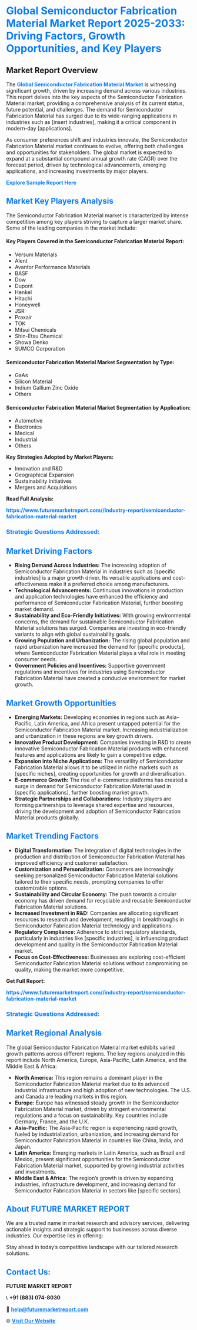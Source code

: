<h1 style="color: #007BFF;">Global Semiconductor Fabrication Material Market Report 2025-2033: Driving Factors, Growth Opportunities, and Key Players</h1>

<section id="overview">
<h2>Market Report Overview</h2>
<p>The <a href="https://www.futuremarketreport.com//industry-report/semiconductor-fabrication-material-market" style="color: #007BFF; text-decoration: none;"><strong>Global Semiconductor Fabrication Material Market</strong></a> is witnessing significant growth, driven by increasing demand across various industries. This report delves into the key aspects of the Semiconductor Fabrication Material market, providing a comprehensive analysis of its current status, future potential, and challenges. The demand for Semiconductor Fabrication Material has surged due to its wide-ranging applications in industries such as [insert industries], making it a critical component in modern-day [applications].</p>
<p>As consumer preferences shift and industries innovate, the Semiconductor Fabrication Material market continues to evolve, offering both challenges and opportunities for stakeholders. The global market is expected to expand at a substantial compound annual growth rate (CAGR) over the forecast period, driven by technological advancements, emerging applications, and increasing investments by major players.</p>
</section>

<section id="overview">
<p><a href="https://www.futuremarketreport.com//request-sample/reportId=88643" style="color: #007BFF; text-decoration: none;"><strong>Explore Sample Report Here</strong></a></p>
</section>

<section id="key-players">
<h2 style="color: #007BFF;">Market Key Players Analysis</h2>
<p>The Semiconductor Fabrication Material market is characterized by intense competition among key players striving to capture a larger market share. Some of the leading companies in the market include:</p>
<h4>Key Players Covered in the Semiconductor Fabrication Material Report:</h4>
<ul><li>Versum Materials</li><li>Alent</li><li>Avantor Performance Materials</li><li>BASF</li><li>Dow</li><li>Dupont</li><li>Henkel</li><li>Hitachi</li><li>Honeywell</li><li>JSR</li><li>Praxair</li><li>TOK</li><li>Mitsui Chemicals</li><li>Shin-Etsu Chemical</li><li>Showa Denko</li><li>SUMCO Corporation</li></ul>
<h4>Semiconductor Fabrication Material Market Segmentation by Type:</h4>
<ul><li>GaAs</li><li>Silicon Material</li><li>Indium Gallium Zinc Oxide</li><li>Others</li></ul>

<h4>Semiconductor Fabrication Material Market Segmentation by Application:</h4>
<ul><li>Automotive</li><li>Electronics</li><li>Medical</li><li>Industrial</li><li>Others</li></ul>
<p><strong>Key Strategies Adopted by Market Players:</strong></p>
<ul>
<li>Innovation and R&D</li>
<li>Geographical Expansion</li>
<li>Sustainability Initiatives</li>
<li>Mergers and Acquisitions</li>
</ul>
</section>

<section>
<p><strong>Read Full Analysis: </strong></p><a href="https://www.futuremarketreport.com//industry-report/semiconductor-fabrication-material-market" style="color: #007BFF; text-decoration: none;"><strong>https://www.futuremarketreport.com//industry-report/semiconductor-fabrication-material-market</strong></a>
<h3 style="color: #007BFF;">Strategic Questions Addressed:</h3>
</section>

<section id="driving-factors">
<h2 style="color: #007BFF;">Market Driving Factors</h2>
<ul>
<li><strong>Rising Demand Across Industries:</strong> The increasing adoption of Semiconductor Fabrication Material in industries such as [specific industries] is a major growth driver. Its versatile applications and cost-effectiveness make it a preferred choice among manufacturers.</li>
<li><strong>Technological Advancements:</strong> Continuous innovations in production and application technologies have enhanced the efficiency and performance of Semiconductor Fabrication Material, further boosting market demand.</li>
<li><strong>Sustainability and Eco-Friendly Initiatives:</strong> With growing environmental concerns, the demand for sustainable Semiconductor Fabrication Material solutions has surged. Companies are investing in eco-friendly variants to align with global sustainability goals.</li>
<li><strong>Growing Population and Urbanization:</strong> The rising global population and rapid urbanization have increased the demand for [specific products], where Semiconductor Fabrication Material plays a vital role in meeting consumer needs.</li>
<li><strong>Government Policies and Incentives:</strong> Supportive government regulations and incentives for industries using Semiconductor Fabrication Material have created a conducive environment for market growth.</li>
</ul>
</section>

<section id="growth-opportunities">
<h2 style="color: #007BFF;">Market Growth Opportunities</h2>
<ul>
<li><strong>Emerging Markets:</strong> Developing economies in regions such as Asia-Pacific, Latin America, and Africa present untapped potential for the Semiconductor Fabrication Material market. Increasing industrialization and urbanization in these regions are key growth drivers.</li>
<li><strong>Innovative Product Development:</strong> Companies investing in R&D to create innovative Semiconductor Fabrication Material products with enhanced features and applications are likely to gain a competitive edge.</li>
<li><strong>Expansion into Niche Applications:</strong> The versatility of Semiconductor Fabrication Material allows it to be utilized in niche markets such as [specific niches], creating opportunities for growth and diversification.</li>
<li><strong>E-commerce Growth:</strong> The rise of e-commerce platforms has created a surge in demand for Semiconductor Fabrication Material used in [specific applications], further boosting market growth.</li>
<li><strong>Strategic Partnerships and Collaborations:</strong> Industry players are forming partnerships to leverage shared expertise and resources, driving the development and adoption of Semiconductor Fabrication Material products globally.</li>
</ul>
</section>

<section id="trending-factors">
<h2 style="color: #007BFF;">Market Trending Factors</h2>
<ul>
<li><strong>Digital Transformation:</strong> The integration of digital technologies in the production and distribution of Semiconductor Fabrication Material has improved efficiency and customer satisfaction.</li>
<li><strong>Customization and Personalization:</strong> Consumers are increasingly seeking personalized Semiconductor Fabrication Material solutions tailored to their specific needs, prompting companies to offer customizable options.</li>
<li><strong>Sustainability and Circular Economy:</strong> The push towards a circular economy has driven demand for recyclable and reusable Semiconductor Fabrication Material solutions.</li>
<li><strong>Increased Investment in R&D:</strong> Companies are allocating significant resources to research and development, resulting in breakthroughs in Semiconductor Fabrication Material technology and applications.</li>
<li><strong>Regulatory Compliance:</strong> Adherence to strict regulatory standards, particularly in industries like [specific industries], is influencing product development and quality in the Semiconductor Fabrication Material market.</li>
<li><strong>Focus on Cost-Effectiveness:</strong> Businesses are exploring cost-efficient Semiconductor Fabrication Material solutions without compromising on quality, making the market more competitive.</li>
</ul>
</section>

<section>
<p><strong>Get Full Report: </strong></p><a href="https://www.futuremarketreport.com//industry-report/semiconductor-fabrication-material-market" style="color: #007BFF; text-decoration: none;"><strong>https://www.futuremarketreport.com//industry-report/semiconductor-fabrication-material-market</strong></a>
<h3 style="color: #007BFF;">Strategic Questions Addressed:</h3>
</section>


<section id="regional-analysis">
<h2 style="color: #007BFF;">Market Regional Analysis</h2>
<p>The global Semiconductor Fabrication Material market exhibits varied growth patterns across different regions. The key regions analyzed in this report include North America, Europe, Asia-Pacific, Latin America, and the Middle East & Africa:</p>
<ul>
<li><strong>North America:</strong> This region remains a dominant player in the Semiconductor Fabrication Material market due to its advanced industrial infrastructure and high adoption of new technologies. The U.S. and Canada are leading markets in this region.</li>
<li><strong>Europe:</strong> Europe has witnessed steady growth in the Semiconductor Fabrication Material market, driven by stringent environmental regulations and a focus on sustainability. Key countries include Germany, France, and the U.K.</li>
<li><strong>Asia-Pacific:</strong> The Asia-Pacific region is experiencing rapid growth, fueled by industrialization, urbanization, and increasing demand for Semiconductor Fabrication Material in countries like China, India, and Japan.</li>
<li><strong>Latin America:</strong> Emerging markets in Latin America, such as Brazil and Mexico, present significant opportunities for the Semiconductor Fabrication Material market, supported by growing industrial activities and investments.</li>
<li><strong>Middle East & Africa:</strong> The region’s growth is driven by expanding industries, infrastructure development, and increasing demand for Semiconductor Fabrication Material in sectors like [specific sectors].</li>
</ul>
</section>

<footer>
<h2 style="color: #007BFF;">About FUTURE MARKET REPORT</h2>
<p>We are a trusted name in market research and advisory services, delivering actionable insights and strategic support to businesses across diverse industries. Our expertise lies in offering:</p>

<p>Stay ahead in today’s competitive landscape with our tailored research solutions.</p>

<h2 style="color: #007BFF;">Contact Us:</h2>
<p><strong>FUTURE MARKET REPORT</strong></p>
<p>📞 <strong>+91 (883) 074-8030</strong></p>
<p>📧 <strong><a href="mailto:help@futuremarketreport.com" style="color: #007BFF;">help@futuremarketreport.com</a></strong></p>
<p>🌐 <strong><a href="https://www.futuremarketreport.com/" style="color: #007BFF;">Visit Our Website</a></strong></p>
</footer>